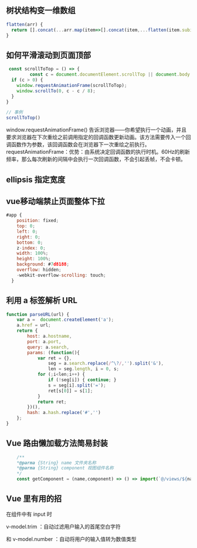 <!--
 * @Author: your name
 * @Date: 2020-04-03 01:45:05
 * @LastEditTime: 2020-05-30 02:12:19
 * @LastEditors: Please set LastEditors
 * @Description: In User Settings Edit
 * @FilePath: \vuepress-blog\docs\blog\Other-Library\skill\skill.md
--> 
## 树状结构变一维数组

```js
flatten(arr) {
  return [].concat(...arr.map(item=>[].concat(item,...flatten(item.subitems))))
}
```
## 如何平滑滚动到页面顶部
```js
 const scrollToTop = () => {
         const c = document.documentElement.scrollTop || document.body.scrollTop;
  if (c > 0) {
    window.requestAnimationFrame(scrollToTop);
    window.scrollTo(0, c - c / 8);
  }
}

// 事例
scrollToTop()
```
window.requestAnimationFrame()  告诉浏览器——你希望执行一个动画，并且要求浏览器在下次重绘之前调用指定的回调函数更新动画。该方法需要传入一个回调函数作为参数，该回调函数会在浏览器下一次重绘之前执行。
requestAnimationFrame：优势：由系统决定回调函数的执行时机。60Hz的刷新频率，那么每次刷新的间隔中会执行一次回调函数，不会引起丢帧，不会卡顿。

## ellipsis 指定宽度

## vue移动端禁止页面整体下拉

```js
#app {
    position: fixed;
    top: 0;
    left: 0;
    right: 0;
    bottom: 0;
    z-index: 0;
    width: 100%;
    height: 100%;
    background: #7d8188;
    overflow: hidden;
    -webkit-overflow-scrolling: touch;
  }
```

## 利用 a 标签解析 URL

```js
function parseURL(url) {
    var a =  document.createElement('a');
    a.href = url;
    return {
        host: a.hostname,
        port: a.port,
        query: a.search,
        params: (function(){
            var ret = {},
                seg = a.search.replace(/^\?/,'').split('&'),
                len = seg.length, i = 0, s;
            for (;i<len;i++) {
                if (!seg[i]) { continue; }
                s = seg[i].split('=');
                ret[s[0]] = s[1];
            }
            return ret;
        })(),
        hash: a.hash.replace('#','')
    };
}

```

## Vue 路由懒加载方法简易封装

```js
    /**
    *@parma {String} name 文件夹名称
    *@parma {String} component 视图组件名称
    */
    const getComponent = (name,component) => () => import(`@/views/${name}/${component}.vue`);
```

## Vue 里有用的招

在组件中有 input 时

v-model.trim ：自动过滤用户输入的首尾空白字符

和 v-model.number ：自动将用户的输入值转为数值类型

<Vssue/>